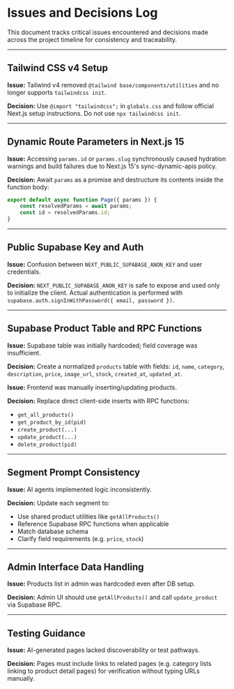 # Issues and Decisions Log

This document tracks critical issues encountered and decisions made across the project timeline for consistency and traceability.

---

## Tailwind CSS v4 Setup

**Issue:** Tailwind v4 removed `@tailwind base/components/utilities` and no longer supports `tailwindcss init`.

**Decision:** Use `@import "tailwindcss";` in `globals.css` and follow official Next.js setup instructions. Do not use `npx tailwindcss init`.

---

## Dynamic Route Parameters in Next.js 15

**Issue:** Accessing `params.id` or `params.slug` synchronously caused hydration warnings and build failures due to Next.js 15's sync-dynamic-apis policy.

**Decision:** Await `params` as a promise and destructure its contents inside the function body:

```js
export default async function Page({ params }) {
    const resolvedParams = await params;
    const id = resolvedParams.id;
}
```

---

## Public Supabase Key and Auth

**Issue:** Confusion between `NEXT_PUBLIC_SUPABASE_ANON_KEY` and user credentials.

**Decision:** `NEXT_PUBLIC_SUPABASE_ANON_KEY` is safe to expose and used only to initialize the client. Actual authentication is performed with `supabase.auth.signInWithPassword({ email, password })`.

---

## Supabase Product Table and RPC Functions

**Issue:** Supabase table was initially hardcoded; field coverage was insufficient.

**Decision:** Create a normalized `products` table with fields: `id`, `name`, `category`, `description`, `price`, `image_url`, `stock`, `created_at`, `updated_at`.

**Issue:** Frontend was manually inserting/updating products.

**Decision:** Replace direct client-side inserts with RPC functions:

-   `get_all_products()`
-   `get_product_by_id(pid)`
-   `create_product(...)`
-   `update_product(...)`
-   `delete_product(pid)`

---

## Segment Prompt Consistency

**Issue:** AI agents implemented logic inconsistently.

**Decision:** Update each segment to:

-   Use shared product utilities like `getAllProducts()`
-   Reference Supabase RPC functions when applicable
-   Match database schema
-   Clarify field requirements (e.g. `price`, `stock`)

---

## Admin Interface Data Handling

**Issue:** Products list in admin was hardcoded even after DB setup.

**Decision:** Admin UI should use `getAllProducts()` and call `update_product` via Supabase RPC.

---

## Testing Guidance

**Issue:** AI-generated pages lacked discoverability or test pathways.

**Decision:** Pages must include links to related pages (e.g. category lists linking to product detail pages) for verification without typing URLs manually.
